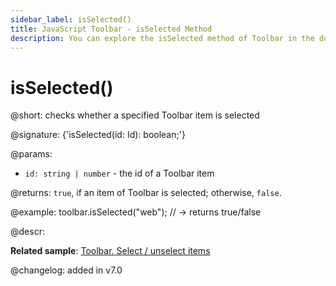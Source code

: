 ```yaml
---
sidebar_label: isSelected()
title: JavaScript Toolbar - isSelected Method 
description: You can explore the isSelected method of Toolbar in the documentation of the DHTMLX JavaScript UI library. Browse developer guides and API reference, try out code examples and live demos, and download a free 30-day evaluation version of DHTMLX Suite.
---
```


# isSelected()

@short: checks whether a specified Toolbar item is selected

@signature: {'isSelected(id: Id): boolean;'}

@params:
- `id: string | number` - the id of a Toolbar item

@returns:
`true`, if an item of Toolbar is selected; otherwise, `false`.

@example:
toolbar.isSelected("web"); // -> returns true/false

@descr:

**Related sample**: [Toolbar. Select / unselect items](https://snippet.dhtmlx.com/mi7qjwg2)

@changelog:
added in v7.0

[comment]: # (@related: toolbar/common_methods.md#checking-if-a-toolbar-item-is-selected)

[comment]: # (@relatedapi: toolbar/api/toolbar_select_method.md toolbar/api/toolbar_unselect_method.md toolbar/api/toolbar_getselected_method.md)
